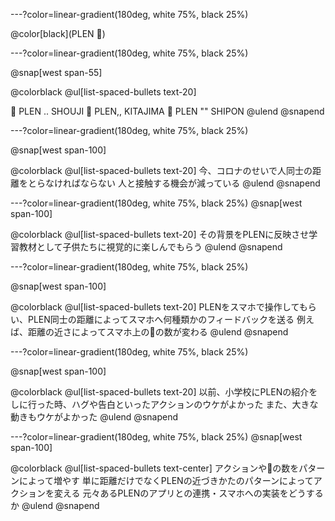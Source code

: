 ---?color=linear-gradient(180deg, white 75%, black 25%)

@color[black](PLEN 💛)

---?color=linear-gradient(180deg, white 75%, black 25%)

@snap[west span-55]

@colorblack
@ul[list-spaced-bullets text-20]

💛 PLEN .. SHOUJI
💛 PLEN,, KITAJIMA
💛 PLEN "" SHIPON
@ulend @snapend

---?color=linear-gradient(180deg, white 75%, black 25%)

@snap[west span-100]

@colorblack
@ul[list-spaced-bullets text-20]
今、コロナのせいで人同士の距離をとらなければならない
人と接触する機会が減っている
@ulend @snapend

---?color=linear-gradient(180deg, white 75%, black 25%) @snap[west span-100]

@colorblack
@ul[list-spaced-bullets text-20]
その背景をPLENに反映させ学習教材として子供たちに視覚的に楽しんでもらう
@ulend @snapend

---?color=linear-gradient(180deg, white 75%, black 25%)

@snap[west span-100]

@colorblack
@ul[list-spaced-bullets text-20]
PLENをスマホで操作してもらい、PLEN同士の距離によってスマホへ何種類かのフィードバックを送る
例えば、距離の近さによってスマホ上の💛の数が変わる
@ulend @snapend

---?color=linear-gradient(180deg, white 75%, black 25%)

@snap[west span-100]

@colorblack
@ul[list-spaced-bullets text-20]
以前、小学校にPLENの紹介をしに行った時、ハグや告白といったアクションのウケがよかった
また、大きな動きもウケがよかった
@ulend @snapend

---?color=linear-gradient(180deg, white 75%, black 25%) @snap[west span-100]

@colorblack
@ul[list-spaced-bullets text-center]
アクションや💛の数をパターンによって増やす
単に距離だけでなくPLENの近づきかたのパターンによってアクションを変える
元々あるPLENのアプリとの連携・スマホへの実装をどうするか
@ulend @snapend
